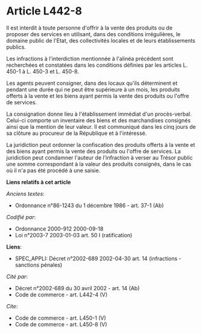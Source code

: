 # Article L442-8

Il est interdit à toute personne d'offrir à la vente des produits ou de proposer des services en utilisant, dans des
conditions irrégulières, le domaine public de l'Etat, des collectivités locales et de leurs établissements publics. 

Les infractions à l'interdiction mentionnée à l'alinéa précédent sont recherchées et constatées dans les conditions définies
par les articles L. 450-1 à L. 450-3 et L. 450-8. 

Les agents peuvent consigner, dans des locaux qu'ils déterminent et pendant une durée qui ne peut être supérieure à un mois,
les produits offerts à la vente et les biens ayant permis la vente des produits ou l'offre de services. 

La consignation donne lieu à l'établissement immédiat d'un procès-verbal. Celui-ci comporte un inventaire des biens et des
marchandises consignés ainsi que la mention de leur valeur. Il est communiqué dans les cinq jours de sa clôture au procureur
de la République et à l'intéressé. 

La juridiction peut ordonner la confiscation des produits offerts à la vente et des biens ayant permis la vente des produits
ou l'offre de services. La juridiction peut condamner l'auteur de l'infraction à verser au Trésor public une somme
correspondant à la valeur des produits consignés, dans le cas où il n'a pas été procédé à une saisie.

**Liens relatifs à cet article**

_Anciens textes_:

  - Ordonnance n°86-1243 du 1 décembre 1986 - art. 37-1 (Ab)

_Codifié par_:

  - Ordonnance 2000-912 2000-09-18
  - Loi n°2003-7 2003-01-03 art. 50 I (ratification)

**Liens**:

  - SPEC_APPLI: Décret n°2002-689 2002-04-30 art. 14 (infractions - sanctions pénales)

_Cité par_:

  - Décret n°2002-689 du 30 avril 2002 - art. 14 (Ab)
  - Code de commerce - art. L442-4 (V)

_Cite_:

  - Code de commerce - art. L450-1 (V)
  - Code de commerce - art. L450-8 (V)
